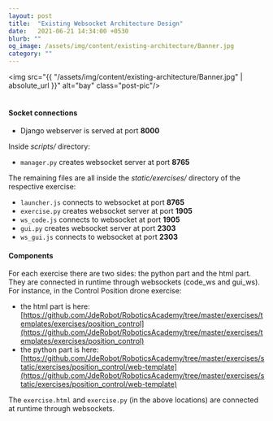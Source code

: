 ```yaml
---
layout: post
title:  "Existing Websocket Architecture Design"
date:   2021-06-21 14:34:00 +0530
blurb: ""
og_image: /assets/img/content/existing-architecture/Banner.jpg
category: ""
---
```


<img src="{{ "/assets/img/content/existing-architecture/Banner.jpg" | absolute_url }}" alt="bay" class="post-pic"/>
<br />
<br />

#### Socket connections

- Django webserver is served at port **8000**

Inside _scripts/_ directory:
- `manager.py` creates websocket server at port **8765**


The remaining files are all inside the _static/exercises/_ directory of the respective exercise:
- `launcher.js` connects to websocket at port **8765**
- `exercise.py` creates websocket server at port **1905**
- `ws_code.js` connects to websocket at port **1905**
- `gui.py` creates websocket server at port **2303**
- `ws_gui.js` connects to websocket at port **2303**


#### Components

For each exercise there are two sides: the python part and the html part. They are connected in runtime through websockets (code_ws and gui_ws). For instance, in the Control Position drone exercise:

- the html part is here: [https://github.com/JdeRobot/RoboticsAcademy/tree/master/exercises/templates/exercises/position_control](https://github.com/JdeRobot/RoboticsAcademy/tree/master/exercises/templates/exercises/position_control)
- the python part is here: [https://github.com/JdeRobot/RoboticsAcademy/tree/master/exercises/static/exercises/position_control/web-template](https://github.com/JdeRobot/RoboticsAcademy/tree/master/exercises/static/exercises/position_control/web-template)

The `exercise.html` and `exercise.py` (in the above locations) are connected at runtime through websockets.
